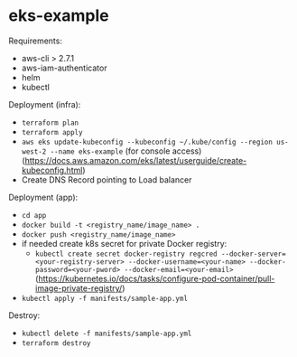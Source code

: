 # eks-example

Requirements:
+ aws-cli > 2.7.1
+ aws-iam-authenticator
+ helm
+ kubectl

Deployment (infra):
- ```terraform plan```
- ```terraform apply```
- ```aws eks update-kubeconfig --kubeconfig ~/.kube/config --region us-west-2 --name eks-example``` (for console access)
(https://docs.aws.amazon.com/eks/latest/userguide/create-kubeconfig.html)
- Create DNS Record pointing to Load balancer


Deployment (app):
- ```cd app```
- ```docker build -t <registry_name/image_name> .```
- ```docker push <registry_name/image_name>```
- if needed create k8s secret for private Docker registry:
  - ```kubectl create secret docker-registry regcred --docker-server=<your-registry-server> --docker-username=<your-name> --docker-password=<your-pword> --docker-email=<your-email>```   
  (https://kubernetes.io/docs/tasks/configure-pod-container/pull-image-private-registry/)
- ```kubectl apply -f manifests/sample-app.yml```

Destroy:
- ```kubectl delete -f manifests/sample-app.yml```
- ```terraform destroy```
